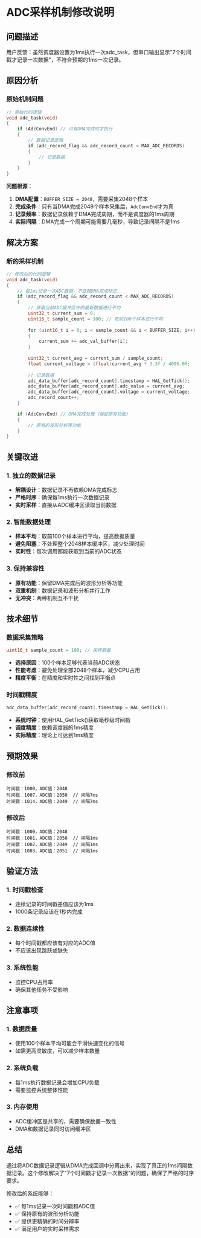 # ADC采样机制修改说明

## 问题描述

用户反馈：虽然调度器设置为1ms执行一次adc_task，但串口输出显示"7个时间戳才记录一次数据"，不符合预期的1ms一次记录。

## 原因分析

### 原始机制问题
```c
// 原始代码逻辑
void adc_task(void)
{
    if (AdcConvEnd) // 只有DMA完成时才执行
    {
        // 数据记录逻辑
        if (adc_record_flag && adc_record_count < MAX_ADC_RECORDS)
        {
            // 记录数据
        }
    }
}
```

**问题根源**：
1. **DMA配置**：`BUFFER_SIZE = 2048`，需要采集2048个样本
2. **完成条件**：只有当DMA完成2048个样本采集后，`AdcConvEnd`才为真
3. **记录频率**：数据记录依赖于DMA完成周期，而不是调度器的1ms周期
4. **实际间隔**：DMA完成一个周期可能需要几毫秒，导致记录间隔不是1ms

## 解决方案

### 新的采样机制
```c
// 修改后的代码逻辑
void adc_task(void)
{
    // 每1ms记录一次ADC数据，不依赖DMA完成标志
    if (adc_record_flag && adc_record_count < MAX_ADC_RECORDS)
    {
        // 获取当前ADC缓冲区中的最新数据进行平均
        uint32_t current_sum = 0;
        uint16_t sample_count = 100; // 取前100个样本进行平均
        
        for (uint16_t i = 0; i < sample_count && i < BUFFER_SIZE; i++)
        {
            current_sum += adc_val_buffer[i];
        }
        
        uint32_t current_avg = current_sum / sample_count;
        float current_voltage = (float)current_avg * 3.3f / 4096.0f;
        
        // 记录数据
        adc_data_buffer[adc_record_count].timestamp = HAL_GetTick();
        adc_data_buffer[adc_record_count].adc_value = current_avg;
        adc_data_buffer[adc_record_count].voltage = current_voltage;
        adc_record_count++;
    }

    if (AdcConvEnd) // DMA完成处理（保留原有功能）
    {
        // 原有的波形分析等功能
    }
}
```

## 关键改进

### 1. 独立的数据记录
- **解耦设计**：数据记录不再依赖DMA完成标志
- **严格时序**：确保每1ms执行一次数据记录
- **实时采样**：直接从ADC缓冲区读取当前数据

### 2. 智能数据处理
- **样本平均**：取前100个样本进行平均，提高数据质量
- **避免阻塞**：不处理整个2048样本缓冲区，减少处理时间
- **实时性**：每次调用都能获取到当前的ADC状态

### 3. 保持兼容性
- **原有功能**：保留DMA完成后的波形分析等功能
- **双重机制**：数据记录和波形分析并行工作
- **无冲突**：两种机制互不干扰

## 技术细节

### 数据采集策略
```c
uint16_t sample_count = 100; // 采样数量
```
- **选择原因**：100个样本足够代表当前ADC状态
- **性能考虑**：避免处理全部2048个样本，减少CPU占用
- **精度平衡**：在精度和实时性之间找到平衡点

### 时间戳精度
```c
adc_data_buffer[adc_record_count].timestamp = HAL_GetTick();
```
- **系统时钟**：使用HAL_GetTick()获取毫秒级时间戳
- **调度精度**：依赖调度器的1ms精度
- **实际精度**：理论上可达到1ms精度

## 预期效果

### 修改前
```
时间戳：1000，ADC值：2048
时间戳：1007，ADC值：2050  // 间隔7ms
时间戳：1014，ADC值：2049  // 间隔7ms
```

### 修改后
```
时间戳：1000，ADC值：2048
时间戳：1001，ADC值：2050  // 间隔1ms
时间戳：1002，ADC值：2049  // 间隔1ms
时间戳：1003，ADC值：2051  // 间隔1ms
```

## 验证方法

### 1. 时间戳检查
- 连续记录的时间戳差值应该为1ms
- 1000条记录应该在1秒内完成

### 2. 数据连续性
- 每个时间戳都应该有对应的ADC值
- 不应该出现跳跃或缺失

### 3. 系统性能
- 监控CPU占用率
- 确保其他任务不受影响

## 注意事项

### 1. 数据质量
- 使用100个样本平均可能会平滑快速变化的信号
- 如需更高灵敏度，可以减少样本数量

### 2. 系统负载
- 每1ms执行数据记录会增加CPU负载
- 需要监控系统整体性能

### 3. 内存使用
- ADC缓冲区是共享的，需要确保数据一致性
- DMA和数据记录同时访问缓冲区

## 总结

通过将ADC数据记录逻辑从DMA完成回调中分离出来，实现了真正的1ms间隔数据记录。这个修改解决了"7个时间戳才记录一次数据"的问题，确保了严格的时序要求。

修改后的系统能够：
- ✅ 每1ms记录一次时间戳和ADC值
- ✅ 保持原有的波形分析功能
- ✅ 提供更精确的时间分辨率
- ✅ 满足用户的实时采样需求
